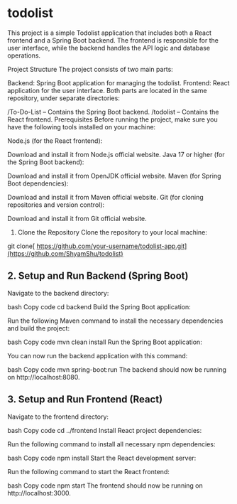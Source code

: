 # todolist
This project is a simple Todolist application that includes both a React frontend and a Spring Boot backend. The frontend is responsible for the user interface, while the backend handles the API logic and database operations.


Project Structure
The project consists of two main parts:

Backend: Spring Boot application for managing the todolist.
Frontend: React application for the user interface.
Both parts are located in the same repository, under separate directories:

/To-Do-List – Contains the Spring Boot backend.
/todolist – Contains the React frontend.
Prerequisites
Before running the project, make sure you have the following tools installed on your machine:

Node.js (for the React frontend):

Download and install it from Node.js official website.
Java 17 or higher (for the Spring Boot backend):

Download and install it from OpenJDK official website.
Maven (for Spring Boot dependencies):

Download and install it from Maven official website.
Git (for cloning repositories and version control):

Download and install it from Git official website.
1. Clone the Repository
Clone the repository to your local machine:

git clone[ https://github.com/your-username/todolist-app.git](https://github.com/ShyamShu/todolist)


## **2. Setup and Run Backend (Spring Boot)**
Navigate to the backend directory:

bash
Copy code
cd backend
Build the Spring Boot application:

Run the following Maven command to install the necessary dependencies and build the project:

bash
Copy code
mvn clean install
Run the Spring Boot application:

You can now run the backend application with this command:

bash
Copy code
mvn spring-boot:run
The backend should now be running on http://localhost:8080.


## **3. Setup and Run Frontend (React)**
Navigate to the frontend directory:

bash
Copy code
cd ../frontend
Install React project dependencies:

Run the following command to install all necessary npm dependencies:

bash
Copy code
npm install
Start the React development server:

Run the following command to start the React frontend:

bash
Copy code
npm start
The frontend should now be running on http://localhost:3000.
